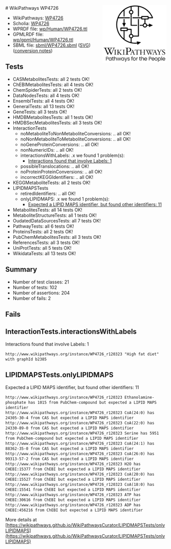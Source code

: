 <img style="float: right; width: 200px" src="../logo.png" />
# WikiPathways WP4726

* WikiPathways: [WP4726](https://identifiers.org/wikipathways:WP4726)
* Scholia: [WP4726](https://scholia.toolforge.org/wikipathways/WP4726)
* WPRDF file: [wp/Human/WP4726.ttl](../wp/Human/WP4726.ttl)
* GPMLRDF file: [wp/gpml/Human/WP4726.ttl](../wp/gpml/Human/WP4726.ttl)
* SBML file: [sbml/WP4726.sbml](../sbml/WP4726.sbml) ([SVG](../sbml/WP4726.svg)) ([conversion notes](../sbml/WP4726.txt))

## Tests
* CASMetabolitesTests: all 2 tests OK!
* ChEBIMetabolitesTests: all 4 tests OK!
* ChemSpiderTests: all 2 tests OK!
* DataNodesTests: all 4 tests OK!
* EnsemblTests: all 4 tests OK!
* GeneralTests: all 13 tests OK!
* GeneTests: all 3 tests OK!
* HMDBMetabolitesTests: all 1 tests OK!
* HMDBSecMetabolitesTests: all 3 tests OK!
* InteractionTests
    * noMetaboliteToNonMetaboliteConversions: .. all OK!
    * noNonMetaboliteToMetaboliteConversions: .. all OK!
    * noGeneProteinConversions: .. all OK!
    * nonNumericIDs: .. all OK!
    * interactionsWithLabels: .x we found 1 problem(s):
        * [Interactions found that involve Labels: 1](#630d2678)
    * possibleTranslocations: .. all OK!
    * noProteinProteinConversions: .. all OK!
    * incorrectKEGGIdentifiers: .. all OK!
* KEGGMetaboliteTests: all 2 tests OK!
* LIPIDMAPSTests
    * retiredIdentifiers: .. all OK!
    * onlyLIPIDMAPS: .x we found 1 problem(s):
        * [Expected a LIPID MAPS identifier, but found other identifiers: 11](#d0bfb679)
* MetabolitesTests: all 14 tests OK!
* MetaboliteStructureTests: all 1 tests OK!
* OudatedDataSourcesTests: all 7 tests OK!
* PathwayTests: all 6 tests OK!
* ProteinsTests: all 2 tests OK!
* PubChemMetabolitesTests: all 3 tests OK!
* ReferencesTests: all 3 tests OK!
* UniProtTests: all 5 tests OK!
* WikidataTests: all 13 tests OK!


## Summary

* Number of test classes: 21
* Number of tests: 102
* Number of assertions: 204
* Number of fails: 2

## Fails

<a name="630d2678" />

## InteractionTests.interactionsWithLabels

Interactions found that involve Labels: 1
```
http://www.wikipathways.org/instance/WP4726_r120323 "High fat diet" with graphId b2385
```

<a name="d0bfb679" />

## LIPIDMAPSTests.onlyLIPIDMAPS

Expected a LIPID MAPS identifier, but found other identifiers: 11
```
http://www.wikipathways.org/instance/WP4726_r120323 Ethanolamine-phosphate has 1015 from PubChem-compound but expected a LIPID MAPS identifier
http://www.wikipathways.org/instance/WP4726_r120323 CoA(24:0) has 24305-30-4 from CAS but expected a LIPID MAPS identifier
http://www.wikipathways.org/instance/WP4726_r120323 CoA(22:0) has 24330-89-0 from CAS but expected a LIPID MAPS identifier
http://www.wikipathways.org/instance/WP4726_r120323 Serine has 5951 from PubChem-compound but expected a LIPID MAPS identifier
http://www.wikipathways.org/instance/WP4726_r120323 CoA(24:1) has 88362-35-0 from CAS but expected a LIPID MAPS identifier
http://www.wikipathways.org/instance/WP4726_r120323 CoA(26:0) has 99313-57-2 from CAS but expected a LIPID MAPS identifier
http://www.wikipathways.org/instance/WP4726_r120323 H2O has CHEBI:15377 from ChEBI but expected a LIPID MAPS identifier
http://www.wikipathways.org/instance/WP4726_r120323 CoA(20:0) has CHEBI:15527 from ChEBI but expected a LIPID MAPS identifier
http://www.wikipathways.org/instance/WP4726_r120323 CoA(18:0) has CHEBI:15541 from ChEBI but expected a LIPID MAPS identifier
http://www.wikipathways.org/instance/WP4726_r120323 ATP has CHEBI:30616 from ChEBI but expected a LIPID MAPS identifier
http://www.wikipathways.org/instance/WP4726_r120323 ADP has CHEBI:456216 from ChEBI but expected a LIPID MAPS identifier
```

More details at [https://wikipathways.github.io/WikiPathwaysCurator/LIPIDMAPSTests/onlyLIPIDMAPS](https://wikipathways.github.io/WikiPathwaysCurator/LIPIDMAPSTests/onlyLIPIDMAPS)

